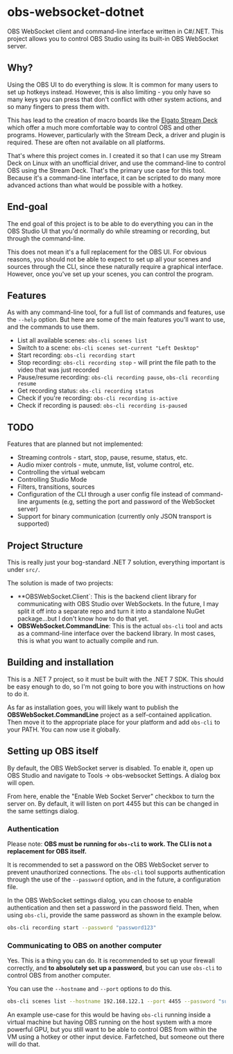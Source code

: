 # obs-websocket-dotnet

OBS WebSocket client and command-line interface written in C#/.NET. This project allows you to control OBS Studio using its built-in OBS WebSocket server.

## Why?

Using the OBS UI to do everything is slow. It is common for many users to set up hotkeys instead. However, this is also limiting - you only have so many keys you can press that don't conflict with other system actions, and so many fingers to press them with.

This has lead to the creation of macro boards like the [Elgato Stream Deck](https://www.elgato.com/en/welcome-to-stream-deck) which offer a much more comfortable way to control OBS and other programs. However, particularly with the Stream Deck, a driver and plugin is required. These are often not available on all platforms.

That's where this project comes in. I created it so that I can use my Stream Deck on Linux with an unofficial driver, and use the command-line to control OBS using the Stream Deck. That's the primary use case for this tool. Because it's a command-line interface, it can be scripted to do many more advanced actions than what would be possible with a hotkey.

## End-goal

The end goal of this project is to be able to do everything you can in the OBS Studio UI that you'd normally do while streaming or recording, but through the command-line.

This does not mean it's a full replacement for the OBS UI. For obvious reasons, you should not be able to expect to set up all your scenes and sources through the CLI, since these naturally require a graphical interface. However, once you've set up your scenes, you can control the program.

## Features

As with any command-line tool, for a full list of commands and features, use the `--help` option. But here are some of the main features you'll want to use, and the commands to use them.

 - List all available scenes: `obs-cli scenes list`
 - Switch to a scene: `obs-cli scenes set-current "Left Desktop"`
 - Start recording: `obs-cli recording start`
 - Stop recording: `obs-cli recording stop` - will print the file path to the video that was just recorded
 - Pause/resume recording: `obs-cli recording pause`, `obs-cli recording resume`
 - Get recording status: `obs-cli recording status`
 - Check if you're recording: `obs-cli recording is-active`
 - Check if recording is paused: `obs-cli recording is-paused`
 
## TODO

Features that are planned but not implemented:

 - Streaming controls - start, stop, pause, resume, status, etc.
 - Audio mixer controls - mute, unmute, list, volume control, etc.
 - Controlling the virtual webcam
 - Controlling Studio Mode
 - Filters, transitions, sources
 - Configuration of the CLI through a user config file instead of command-line arguments (e.g, setting the port and password of the WebSocket server)
 - Support for binary communication (currently only JSON transport is supported)
 
## Project Structure

This is really just your bog-standard .NET 7 solution, everything important is under `src/`.

The solution is made of two projects:

 - **OBSWebSocket.Client`: This is the backend client library for communicating with OBS Studio over WebSockets. In the future, I may split it off into a separate repo and turn it into a standalone NuGet package...but I don't know how to do that yet.
 - **OBSWebSocket.CommandLine**: This is the actual `obs-cli` tool and acts as a command-line interface over the backend library. In most cases, this is what you want to actually compile and run.
 
## Building and installation

This is a .NET 7 project, so it must be built with the .NET 7 SDK. This should be easy enough to do, so I'm not going to bore you with instructions on how to do it.

As far as installation goes, you will likely want to publish the **OBSWebSocket.CommandLine** project as a self-contained application. Then move it to the appropriate place for your platform and add `obs-cli` to your PATH. You can now use it globally.

## Setting up OBS itself

By default, the OBS WebSocket server is disabled. To enable it, open up OBS Studio and navigate to Tools -> obs-websocket Settings. A dialog box will open.

From here, enable the "Enable Web Socket Server" checkbox to turn the server on. By default, it will listen on port 4455 but this can be changed in the same settings dialog.

### Authentication

Please note: **OBS must be running for `obs-cli` to work. The CLI is not a replacement for OBS itself.**

It is recommended to set a password on the OBS WebSocket server to prevent unauthorized connections. The `obs-cli` tool supports authentication through the use of the `--password` option, and in the future, a configuration file.

In the OBS WebSocket settings dialog, you can choose to enable authentication and then set a password in the password field. Then, when using `obs-cli`, provide the same password as shown in the example below.

```bash
obs-cli recording start --password "password123"
```

### Communicating to OBS on another computer

Yes. This is a thing you can do. It is recommended to set up your firewall correctly, and **to absolutely set up a password**, but you can use `obs-cli` to control OBS from another computer.

You can use the `--hostname` and `--port` options to do this.

```bash
obs-cli scenes list --hostname 192.168.122.1 --port 4455 --password "super secret password"
```

An example use-case for this would be having `obs-cli` running inside a virtual machine but having OBS running on the host system with a more powerful GPU, but you still want to be able to control OBS from within the VM using a hotkey or other input device. Farfetched, but someone out there will do that.
